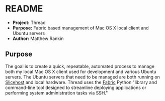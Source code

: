# README #

* **Project:** Thread
* **Purpose:** Fabric based management of Mac OS X local client and Ubuntu servers
* **Author:** Matthew Rankin

## Purpose ##

The goal is to create a quick, repeatable, automated process to manage both my local Mac OS X client used for development and various Ubuntu servers. The Ubuntu servers that need to be managed are both running on [Slicehost][] and local hardware. Thread uses the [Fabric][] Python "library and command-line tool designed to streamline deploying applications or performing system administration tasks via SSH."


[slicehost]: http://www.slicehost.com/

[fabric]: http://www.fabfile.org/